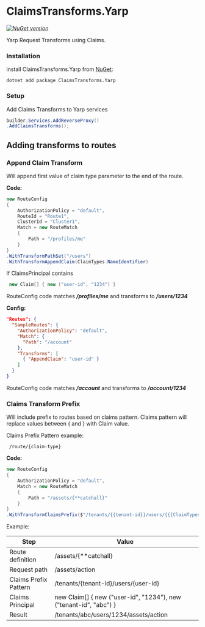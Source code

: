 # ClaimsTransforms.Yarp

_[![NuGet version](https://img.shields.io/nuget/v/ClaimsTransforms.Yarp)](https://www.nuget.org/packages/ClaimsTransforms.Yarp)_

Yarp Request Transforms using Claims.

### Installation

install ClaimsTransforms.Yarp from [NuGet](https://www.nuget.org/packages/ClaimsTransforms.Yarp):

    dotnet add package ClaimsTransforms.Yarp

### Setup

Add Claims Transforms to Yarp services
``` c#
builder.Services.AddReverseProxy()
.AddClaimsTransforms();
```

Adding transforms to routes
--------------------------------


### Append Claim Transform

Will append first value of claim type parameter to the end of the route.


**Code:**

``` c#
new RouteConfig
{
    AuthorizationPolicy = "default",
    RouteId = "Route1",
    ClusterId = "Cluster1",
    Match = new RouteMatch
    {
        Path = "/profiles/me"
    }
}
.WithTransformPathSet("/users")
.WithTransformAppendClaim(ClaimTypes.NameIdentifier)
```

If ClaimsPrincipal contains 
 
``` c#   
 new Claim[] { new ("user-id", "1234") }
```

RouteConfig code matches ***/profiles/me*** and transforms to ***/users/1234***

**Config:**

``` json
"Routes": {
  "SampleRoutes": {
    "AuthorizationPolicy": "default",
    "Match": {
      "Path": "/account"
    },
    "Transforms": [
      { "AppendClaim": "user-id" }
    ]
  }
}
```

RouteConfig code matches ***/account*** and transforms to ***/account/1234***

### Claims Transform Prefix

Will include prefix to routes based on claims pattern. 
Claims pattern will replace values between { and } with Claim value.

Claims Prefix Pattern example:
   
     /route/{claim-type}


**Code:**
``` c#
new RouteConfig
{
    AuthorizationPolicy = "default",
    Match = new RouteMatch
    {
        Path = "/assets/{**catchall}"
    }
}
.WithTransformClaimsPrefix($"/tenants/{{tenant-id}}/users/{{{ClaimTypes.NameIdentifier}}}")
```

Example:

| **Step**              | **Value**                                                         |
|-----------------------|-------------------------------------------------------------------|
| Route definition      | /assets/{**catchall}                                              |
| Request path          | /assets/action                                                    |
| Claims Prefix Pattern | /tenants/{tenant-id}/users/{user-id}                              |
| Claims Principal      | new Claim[] { new ("user-id", "1234"), new ("tenant-id", "abc") } |
| Result                | /tenants/abc/users/1234/assets/action                             |